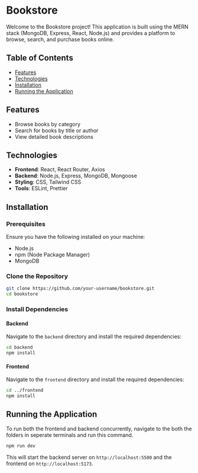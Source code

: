 # Bookstore 

Welcome to the Bookstore project! This application is built using the MERN stack (MongoDB, Express, React, Node.js) and provides a platform to browse, search, and purchase books online.

## Table of Contents

- [Features](#features)
- [Technologies](#technologies)
- [Installation](#installation)
- [Running the Application](#running-the-application)

## Features

- Browse books by category
- Search for books by title or author
- View detailed book descriptions

## Technologies

- **Frontend**: React, React Router, Axios
- **Backend**: Node.js, Express, MongoDB, Mongoose
- **Styling**: CSS, Tailwind CSS
- **Tools**:  ESLint, Prettier

## Installation

### Prerequisites

Ensure you have the following installed on your machine:

- Node.js
- npm (Node Package Manager)
- MongoDB

### Clone the Repository

```bash
git clone https://github.com/your-username/bookstore.git
cd bookstore
```

### Install Dependencies

#### Backend

Navigate to the `backend` directory and install the required dependencies:

```bash
cd backend
npm install
```

#### Frontend

Navigate to the `frontend` directory and install the required dependencies:

```bash
cd ../frontend
npm install
```

## Running the Application

To run both the frontend and backend concurrently, navigate to the both the folders in seperate terminals and run this command.
```bash
npm run dev
```

This will start the backend server on `http://localhost:5500` and the frontend on `http://localhost:5173`.

